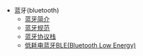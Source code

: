 

* 蓝牙(bluetooth)
    * [ 蓝牙简介 ](./bluetooth.md)
    * [ 蓝牙规范 ](./bluetooth_profile.md)
    * [ 蓝牙协议栈 ](./bluetooth_protocol_stack.md)
    * [ 低耗电蓝牙BLE(Bluetooth Low Energy) ](./bluetooth_low_energy.md)
